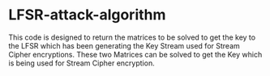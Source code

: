 # LFSR-attack-algorithm
This code is designed to return the matrices to be solved to get the key to the LFSR which has been generating the Key Stream used for Stream Cipher encryptions.
These two Matrices can be solved to get the Key which is being used for Stream Cipher encryption.
